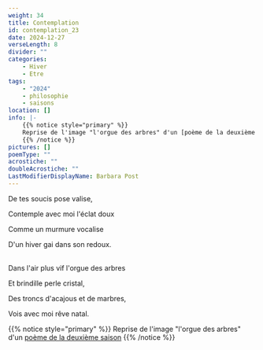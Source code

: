 ```yaml
---
weight: 34
title: Contemplation
id: contemplation_23
date: 2024-12-27
verseLength: 8
divider: ""
categories:
    - Hiver
    - Etre
tags:
    - "2024"
    - philosophie
    - saisons
location: []
info: |-
    {{% notice style="primary" %}}
    Reprise de l'image "l'orgue des arbres" d'un [poème de la deuxième saison](../2_deuxieme_saison/neige)
    {{% /notice %}}
pictures: []
poemType: ""
acrostiche: ""
doubleAcrostiche: ""
LastModifierDisplayName: Barbara Post
---
```

De tes soucis pose valise,

Contemple avec moi l'éclat doux

Comme un murmure vocalise

D'un hiver gai dans son redoux.

 \
Dans l'air plus vif l'orgue des arbres

Et brindille perle cristal,

Des troncs d'acajous et de marbres,

Vois avec moi rêve natal.
<!-- FM:Snippet:Start data:{"id":"_simpleNotice","fields":[{"name":"content","value":"Reprise des deux premiers vers d'un [poème de la deuxième saison](../2_deuxieme_saison/passage)"}]} -->
{{% notice style="primary" %}}
Reprise de l'image "l'orgue des arbres" d'un [poème de la deuxième saison](../2_deuxieme_saison/neige)
{{% /notice %}}
<!-- FM:Snippet:End -->